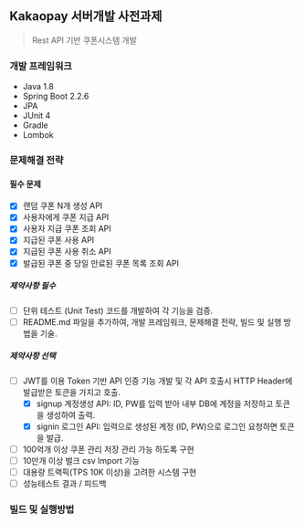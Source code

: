 ## Kakaopay 서버개발 사전과제

> Rest API 기반 쿠폰시스템 개발

### 개발 프레임워크
* Java 1.8
* Spring Boot 2.2.6
* JPA
* JUnit 4
* Gradle
* Lombok

### 문제해결 전략
#### 필수 문제 
- [x] 랜덤 쿠폰 N개 생성 API
- [x] 사용자에게 쿠폰 지급 API 
- [x] 사용자 지급 쿠폰 조회 API
- [x] 지급된 쿠폰 사용 API
- [x] 지급된 쿠폰 사용 취소 API
- [x] 발급된 쿠폰 중 당일 만료된 쿠폰 목록 조회 API

##### 제약사항 필수
- [ ] 단위 테스트 (Unit Test) 코드를 개발하여 각 기능을 검증.
- [ ] README.md 파일을 추가하여, 개발 프레임워크, 문제해결 전략, 빌드 및 실행 방법을 기술.

##### 제약사항 선택
- [ ] JWT를 이용 Token 기반 API 인증 기능 개발 및 각 API 호출시 HTTP Header에 발급받은 토큰을 가지고 호출.
  - [x] signup 계정생성 API: ID, PW를 입력 받아 내부 DB에 계정을 저장하고 토큰을 생성하여 출력.
  - [x] signin 로그인 API: 입력으로 생성된 계정 (ID, PW)으로 로그인 요청하면 토큰을 발급.
- [ ] 100억개 이상 쿠폰 관리 저장 관리 가능 하도록 구현 
- [ ] 10만개 이상 벌크 csv Import 기능
- [ ] 대용량 트랙픽(TPS 10K 이상)을 고려한 시스템 구현
- [ ] 성능테스트 결과 / 피드백

### 빌드 및 실행방법